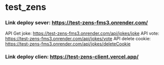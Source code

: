 # test_zens


### Link deploy sever: https://test-zens-fms3.onrender.com/
API Get joke: https://test-zens-fms3.onrender.com/api/jokes/joke
API vote: https://test-zens-fms3.onrender.com/api/jokes/vote
API delete cookie: https://test-zens-fms3.onrender.com/api/jokes/deleteCookie

### Link deploy clien: https://test-zens-client.vercel.app/